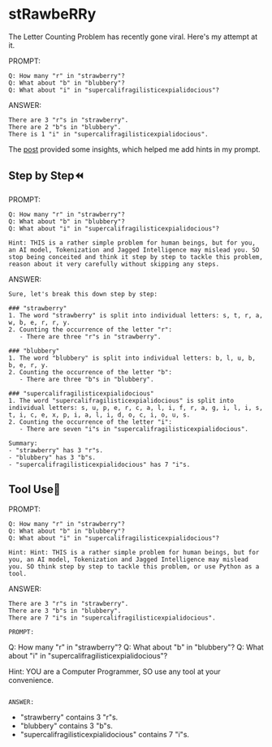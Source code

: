 # stRawbeRRy

The Letter Counting Problem has recently gone viral. Here's my attempt at it.

PROMPT:
```
Q: How many "r" in "strawberry"?
Q: What about "b" in "blubbery"?
Q: What about "i" in "supercalifragilisticexpialidocious"?
```

ANSWER:
```
There are 3 "r"s in "strawberry".
There are 2 "b"s in "blubbery".
There is 1 "i" in "supercalifragilisticexpialidocious".
```

The [post](https://mp.weixin.qq.com/s/c52Ca4g0USzSIRXSEq-t4w) provided some insights, which helped me add hints in my prompt.

## Step by Step⏪

PROMPT:
```
Q: How many "r" in "strawberry"?
Q: What about "b" in "blubbery"?
Q: What about "i" in "supercalifragilisticexpialidocious"?

Hint: THIS is a rather simple problem for human beings, but for you, an AI model, Tokenization and Jagged Intelligence may mislead you. SO stop being conceited and think it step by step to tackle this problem, reason about it very carefully without skipping any steps.
```

ANSWER:
```
Sure, let's break this down step by step:

### "strawberry"
1. The word "strawberry" is split into individual letters: s, t, r, a, w, b, e, r, r, y.
2. Counting the occurrence of the letter "r":
   - There are three "r"s in "strawberry".

### "blubbery"
1. The word "blubbery" is split into individual letters: b, l, u, b, b, e, r, y.
2. Counting the occurrence of the letter "b":
   - There are three "b"s in "blubbery".

### "supercalifragilisticexpialidocious"
1. The word "supercalifragilisticexpialidocious" is split into individual letters: s, u, p, e, r, c, a, l, i, f, r, a, g, i, l, i, s, t, i, c, e, x, p, i, a, l, i, d, o, c, i, o, u, s.
2. Counting the occurrence of the letter "i":
   - There are seven "i"s in "supercalifragilisticexpialidocious".

Summary:
- "strawberry" has 3 "r"s.
- "blubbery" has 3 "b"s.
- "supercalifragilisticexpialidocious" has 7 "i"s.
```

## Tool Use🔨

PROMPT:
```
Q: How many "r" in "strawberry"?
Q: What about "b" in "blubbery"?
Q: What about "i" in "supercalifragilisticexpialidocious"?

Hint: Hint: THIS is a rather simple problem for human beings, but for you, an AI model, Tokenization and Jagged Intelligence may mislead you. SO think step by step to tackle this problem, or use Python as a tool.
```

ANSWER:
```
There are 3 "r"s in "strawberry".
There are 3 "b"s in "blubbery".
There are 7 "i"s in "supercalifragilisticexpialidocious". ​

PROMPT:
```
Q: How many "r" in "strawberry"?
Q: What about "b" in "blubbery"?
Q: What about "i" in "supercalifragilisticexpialidocious"?

Hint: YOU are a Computer Programmer, SO use any tool at your convenience.
```

ANSWER:
```
- "strawberry" contains 3 "r"s.
- "blubbery" contains 3 "b"s.
- "supercalifragilisticexpialidocious" contains 7 "i"s.
```